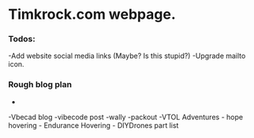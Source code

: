 # Timkrock.com webpage. 


### Todos: 
-Add website social media links (Maybe? Is this stupid?)
-Upgrade mailto icon. 

### Rough blog plan
-
-Vbecad blog 
-vibecode post
-wally 
-packout
-VTOL Adventures
    - hope hovering
    - Endurance Hovering 
    - DIYDrones part list





